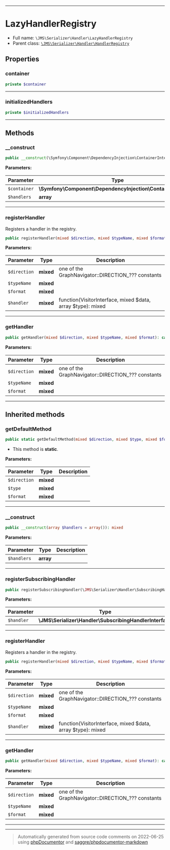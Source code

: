 ***

# LazyHandlerRegistry





* Full name: `\JMS\Serializer\Handler\LazyHandlerRegistry`
* Parent class: [`\JMS\Serializer\Handler\HandlerRegistry`](./HandlerRegistry.md)



## Properties


### container



```php
private $container
```






***

### initializedHandlers



```php
private $initializedHandlers
```






***

## Methods


### __construct



```php
public __construct(\Symfony\Component\DependencyInjection\ContainerInterface $container, array $handlers = array()): mixed
```








**Parameters:**

| Parameter | Type | Description |
|-----------|------|-------------|
| `$container` | **\Symfony\Component\DependencyInjection\ContainerInterface** |  |
| `$handlers` | **array** |  |




***

### registerHandler

Registers a handler in the registry.

```php
public registerHandler(mixed $direction, mixed $typeName, mixed $format, mixed $handler): void
```








**Parameters:**

| Parameter | Type | Description |
|-----------|------|-------------|
| `$direction` | **mixed** | one of the GraphNavigator::DIRECTION_??? constants |
| `$typeName` | **mixed** |  |
| `$format` | **mixed** |  |
| `$handler` | **mixed** | function(VisitorInterface, mixed $data, array $type): mixed |




***

### getHandler



```php
public getHandler(mixed $direction, mixed $typeName, mixed $format): callable|null
```








**Parameters:**

| Parameter | Type | Description |
|-----------|------|-------------|
| `$direction` | **mixed** | one of the GraphNavigator::DIRECTION_??? constants |
| `$typeName` | **mixed** |  |
| `$format` | **mixed** |  |




***


## Inherited methods


### getDefaultMethod



```php
public static getDefaultMethod(mixed $direction, mixed $type, mixed $format): mixed
```



* This method is **static**.




**Parameters:**

| Parameter | Type | Description |
|-----------|------|-------------|
| `$direction` | **mixed** |  |
| `$type` | **mixed** |  |
| `$format` | **mixed** |  |




***

### __construct



```php
public __construct(array $handlers = array()): mixed
```








**Parameters:**

| Parameter | Type | Description |
|-----------|------|-------------|
| `$handlers` | **array** |  |




***

### registerSubscribingHandler



```php
public registerSubscribingHandler(\JMS\Serializer\Handler\SubscribingHandlerInterface $handler): void
```








**Parameters:**

| Parameter | Type | Description |
|-----------|------|-------------|
| `$handler` | **\JMS\Serializer\Handler\SubscribingHandlerInterface** |  |




***

### registerHandler

Registers a handler in the registry.

```php
public registerHandler(mixed $direction, mixed $typeName, mixed $format, mixed $handler): void
```








**Parameters:**

| Parameter | Type | Description |
|-----------|------|-------------|
| `$direction` | **mixed** | one of the GraphNavigator::DIRECTION_??? constants |
| `$typeName` | **mixed** |  |
| `$format` | **mixed** |  |
| `$handler` | **mixed** | function(VisitorInterface, mixed $data, array $type): mixed |




***

### getHandler



```php
public getHandler(mixed $direction, mixed $typeName, mixed $format): callable|null
```








**Parameters:**

| Parameter | Type | Description |
|-----------|------|-------------|
| `$direction` | **mixed** | one of the GraphNavigator::DIRECTION_??? constants |
| `$typeName` | **mixed** |  |
| `$format` | **mixed** |  |




***


***
> Automatically generated from source code comments on 2022-06-25 using [phpDocumentor](http://www.phpdoc.org/) and [saggre/phpdocumentor-markdown](https://github.com/Saggre/phpDocumentor-markdown)
